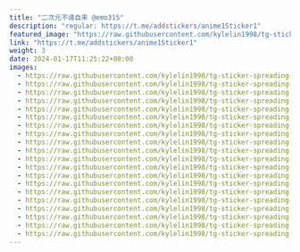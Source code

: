 ```yaml
---
title: "二次元不请自来 @emo315"
description: "regular: https://t.me/addstickers/anime1Sticker1"
featured_image: "https://raw.githubusercontent.com/kylelin1998/tg-sticker-spreading-worldwide-images/main/img/7d33b3af-4fde-4647-a600-922abba07389.jpg"
link: "https://t.me/addstickers/anime1Sticker1"
weight: 3
date: 2024-01-17T11:25:22+08:00
images:
  - https://raw.githubusercontent.com/kylelin1998/tg-sticker-spreading-worldwide-images/main/img/7d33b3af-4fde-4647-a600-922abba07389.jpg
  - https://raw.githubusercontent.com/kylelin1998/tg-sticker-spreading-worldwide-images/main/img/d0a7cc00-37f4-4375-a299-b985a4993fb3.jpg
  - https://raw.githubusercontent.com/kylelin1998/tg-sticker-spreading-worldwide-images/main/img/84546dd3-f595-4f0a-8a16-0037f5bdf765.jpg
  - https://raw.githubusercontent.com/kylelin1998/tg-sticker-spreading-worldwide-images/main/img/5067c3f0-65f0-4618-a9e3-cd232536ebf6.jpg
  - https://raw.githubusercontent.com/kylelin1998/tg-sticker-spreading-worldwide-images/main/img/fc7a6323-940b-4e92-acf3-911543ac4c99.jpg
  - https://raw.githubusercontent.com/kylelin1998/tg-sticker-spreading-worldwide-images/main/img/99ce57c3-aa0b-46bb-b304-a48aa82dc31a.jpg
  - https://raw.githubusercontent.com/kylelin1998/tg-sticker-spreading-worldwide-images/main/img/2fd461b6-ac97-4356-883e-1561ad3eaacf.jpg
  - https://raw.githubusercontent.com/kylelin1998/tg-sticker-spreading-worldwide-images/main/img/61768de9-cfa6-44ab-bbb5-57ed4cd51c56.jpg
  - https://raw.githubusercontent.com/kylelin1998/tg-sticker-spreading-worldwide-images/main/img/6e49c0f8-e61d-4e8b-81a1-63a8df499c6f.jpg
  - https://raw.githubusercontent.com/kylelin1998/tg-sticker-spreading-worldwide-images/main/img/def7a102-ed77-4c88-a15f-7b23e6e2eae6.jpg
  - https://raw.githubusercontent.com/kylelin1998/tg-sticker-spreading-worldwide-images/main/img/71e5d060-b5a2-46cc-b9ee-263c0e2aa21b.jpg
  - https://raw.githubusercontent.com/kylelin1998/tg-sticker-spreading-worldwide-images/main/img/7ab791de-5451-4876-ac10-988a8783d917.jpg
  - https://raw.githubusercontent.com/kylelin1998/tg-sticker-spreading-worldwide-images/main/img/e1de5496-8410-409f-90f3-4ee5f2497d16.jpg
  - https://raw.githubusercontent.com/kylelin1998/tg-sticker-spreading-worldwide-images/main/img/637415ee-54e7-4872-8f51-3dbb252db9a2.jpg
  - https://raw.githubusercontent.com/kylelin1998/tg-sticker-spreading-worldwide-images/main/img/3148fe50-25d8-4920-9689-946a9f2b7487.jpg
  - https://raw.githubusercontent.com/kylelin1998/tg-sticker-spreading-worldwide-images/main/img/bf7bc8da-9c43-46c5-b7d7-d7cebb76563e.jpg
  - https://raw.githubusercontent.com/kylelin1998/tg-sticker-spreading-worldwide-images/main/img/fed0f6f2-0b9f-4d4a-bbdd-868575918a52.jpg
  - https://raw.githubusercontent.com/kylelin1998/tg-sticker-spreading-worldwide-images/main/img/d1e8c6c0-834d-409b-9c91-b22e3c452aec.jpg
  - https://raw.githubusercontent.com/kylelin1998/tg-sticker-spreading-worldwide-images/main/img/0735c55f-6b80-46f4-a6c5-ef47da63f445.jpg
  - https://raw.githubusercontent.com/kylelin1998/tg-sticker-spreading-worldwide-images/main/img/c3f89466-8286-40b2-abc1-d4d12abe75e6.jpg
---
```

